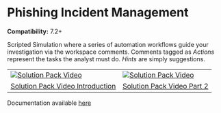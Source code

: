 # Phishing Incident Management

**Compatibility:** 7.2+

Scripted Simulation where a series of automation workflows guide your investigation via the workspace comments. Comments tagged as *Actions* represent the tasks the analyst must do. *Hints* are simply suggestions.

|  |  |
| --- | --- |
|[![Solution Pack Video](https://img.youtube.com/vi/eQ0G_Tgr_4M/0.jpg)](https://www.youtube.com/embed/eQ0G_Tgr_4M)|[![Solution Pack Video](https://img.youtube.com/vi/nO4wxCDoxd0/0.jpg)](https://www.youtube.com/embed/nO4wxCDoxd0)
|[Solution Pack Video Introduction](https://www.youtube.com/embed/eQ0G_Tgr_4M)|[Solution Pack Video Part 2](https://www.youtube.com/embed/nO4wxCDoxd0)|

Documentation available [here](docs/README.md)